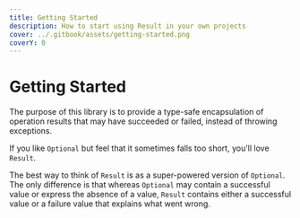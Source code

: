 ```yaml
---
title: Getting Started
description: How to start using Result in your own projects
cover: ../.gitbook/assets/getting-started.png
coverY: 0
---
```


# Getting Started

The purpose of this library is to provide a type-safe encapsulation of operation results that may have succeeded or failed, instead of throwing exceptions.

If you like `Optional` but feel that it sometimes falls too short, you'll love `Result`.

The best way to think of `Result` is as a super-powered version of `Optional`. The only difference is that whereas `Optional` may contain a successful value or express the absence of a value, `Result` contains either a successful value or a failure value that explains what went wrong.
